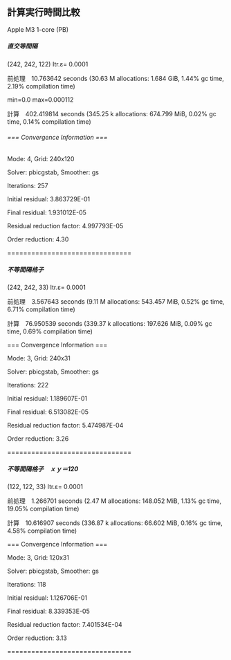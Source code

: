## 計算実行時間比較

Apple M3 1-core (PB)



##### 直交等間隔

(242, 242, 122) Itr.ε= 0.0001

前処理　10.763642 seconds (30.63 M allocations: 1.684 GiB, 1.44% gc time, 2.19% compilation time)

min=0.0 max=0.000112

計算　402.419814 seconds (345.25 k allocations: 674.799 MiB, 0.02% gc time, 0.14% compilation time)

###### === Convergence Information ===

Mode: 4, Grid: 240x120

Solver: pbicgstab, Smoother: gs

Iterations: 257

Initial residual: 3.863729E-01

Final residual: 1.931012E-05

Residual reduction factor: 4.997793E-05

Order reduction: 4.30

===============================



##### 不等間隔格子

(242, 242, 33) Itr.ε= 0.0001

前処理　3.567643 seconds (9.11 M allocations: 543.457 MiB, 0.52% gc time, 6.71% compilation time)

計算　76.950539 seconds (339.37 k allocations: 197.626 MiB, 0.09% gc time, 0.69% compilation time)

=== Convergence Information ===

Mode: 3, Grid: 240x31

Solver: pbicgstab, Smoother: gs

Iterations: 222

Initial residual: 1.189607E-01

Final residual: 6.513082E-05

Residual reduction factor: 5.474987E-04

Order reduction: 3.26

===============================



##### 不等間隔格子　ｘｙ＝120

(122, 122, 33) Itr.ε= 0.0001

前処理　1.266701 seconds (2.47 M allocations: 148.052 MiB, 1.13% gc time, 19.05% compilation time)

計算　10.616907 seconds (336.87 k allocations: 66.602 MiB, 0.16% gc time, 4.58% compilation time)

=== Convergence Information ===

Mode: 3, Grid: 120x31

Solver: pbicgstab, Smoother: gs

Iterations: 118

Initial residual: 1.126706E-01

Final residual: 8.339353E-05

Residual reduction factor: 7.401534E-04

Order reduction: 3.13

===============================